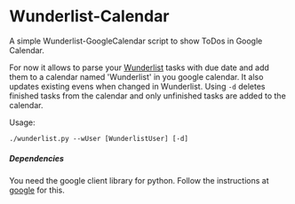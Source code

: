 Wunderlist-Calendar
===================

A simple Wunderlist-GoogleCalendar script to show ToDos in Google Calendar.

For now it allows to parse your [Wunderlist](https://www.wunderlist.com) tasks with due date and add them to a calendar named 'Wunderlist' in you google calendar.
It also updates existing evens when changed in Wunderlist. Using <code>-d</code> deletes finished tasks from the calendar and only unfinished tasks are added to the calendar.

Usage:

<pre><code>./wunderlist.py --wUser [WunderlistUser] [-d]</code></pre>

##### Dependencies

You need the google client library for python. Follow the instructions at [google](https://developers.google.com/google-apps/calendar/setup) for this.
